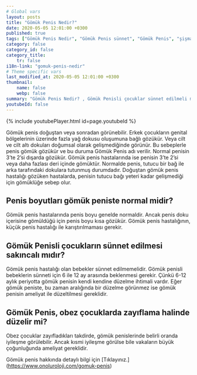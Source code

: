 ```yaml
---
# Global vars
layout: posts
title: "Gömük Penis Nedir?"
date: 2020-05-05 12:01:00 +0300
published: true
tags: ["Gömük Penis Nedir", "Gömük Penis sünnet", "Gömük Penis", "şişman çocukta gömük penis", "gömük penis penis boyu", "Gömük Penis Nedeni", "Gömük Penis Teşhis", "Gömük Penis Ameliyatı Ne Zaman" , "Gömük Penis Ameliyatı", "Gömük Penis Tedavisi" , "gömük penis çözüm", "gömük penis sorunu", "gömük penis ameliyatı sonrası"]
category: false
category_id: false
category_title:
    tr: false
i18n-link: "gomuk-penis-nedir"
# Theme specific vars
last_modified_at: 2020-05-05 12:01:00 +0300
thumbnail:
    name: false
    webp: false
summary: "Gömük Penis Nedir? , Gömük Penisli çocuklar sünnet edilmeli midir? , Gömük Penis, obez çocuklarda zayıflama halinde düzelir mi? , Penis  boyutları Gömük Peniste normal midir? , Gömük Penis Nedenleri , Gömük Penis Hangi Sorunlara Yol Açar? , Gömük Penis Teşhisi , Gömük Penis Ameliyatı Ne Zaman Yapılmalıdır? , Gömük Penis Ameliyatı , Gömük Penis Tedavisi"
youtubeId: false
---
```

{% include youtubePlayer.html id=page.youtubeId %}




Gömük penis doğuştan veya sonradan görünebilir. Erkek çocukların genital bölgelerinin üzerinde fazla yağ dokusu oluşumuna bağlı gözükür. Veya cilt ve cilt altı dokuları doğumsal olarak gelişmediğinde görünür. Bu sebeplerle penis gömük gözükür ve bu duruma Gömük Penis adı verilir. Normal penisin 3’te 2’si dışarda gözükür. Gömük penis hastalarında ise penisin 3’te 2’si veya daha fazlası deri içinde gömüktür. Normalde penis, tutucu bir bağ ile arka tarafındaki dokulara tutunmuş durumdadır. Doğuştan gömük penis hastalığı gözüken hastalarda, penisin tutucu bağı yeteri kadar gelişmediği için gömüklüğe sebep olur.

## Penis boyutları gömük peniste normal midir?

Gömük penis hastalarında penis boyu genelde normaldir. Ancak penis doku içerisine gömüldüğü için penis boyu kısa gözükür. Gömük penis hastalığının, küçük penis hastalığı ile karıştırılmaması gerekir.

## Gömük Penisli çocukların sünnet edilmesi sakıncalı mıdır?

Gömük penis hastalığı olan bebekler sünnet edilmemelidir. Gömük penisli bebeklerin sünneti için 6 ile 12 ay arasında beklenmesi gerekir. Çünkü 6-12 aylık periyotta gömük penisin kendi kendine düzelme ihtimali vardır. Eğer gömük peniste, bu zaman aralığında bir düzelme görünmez ise gömük penisin ameliyat ile düzeltilmesi gereklidir.

## Gömük Penis, obez çocuklarda zayıflama halinde düzelir mi?

Obez çocuklar zayıfladıkları takdirde, gömük penislerinde belirli oranda iyileşme görülebilir. Ancak kısmi iyileşme görülse bile vakaların büyük çoğunluğunda ameliyat gereklidir.


Gömük penis hakkında detaylı bilgi için [Tıklayınız.] (https://www.onoluroloji.com/gomuk-penis)
